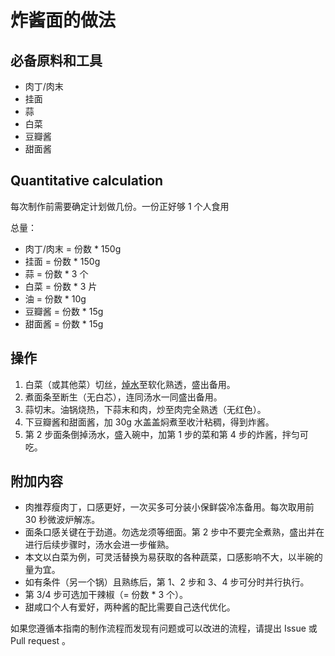 # 炸酱面的做法

## 必备原料和工具

* 肉丁/肉末
* 挂面
* 蒜
* 白菜
* 豆瓣酱
* 甜面酱

## Quantitative calculation

每次制作前需要确定计划做几份。一份正好够 1 个人食用

总量：

* 肉丁/肉末 = 份数 * 150g
* 挂面 = 份数 * 150g
* 蒜 = 份数 * 3 个
* 白菜 = 份数 * 3 片
* 油 = 份数 * 10g
* 豆瓣酱 = 份数 * 15g
* 甜面酱 = 份数 * 15g

## 操作

1. 白菜（或其他菜）切丝，[焯水](../../tips/learn/学习焯水.md)至软化熟透，盛出备用。
2. 煮面条至断生（无白芯），连同汤水一同盛出备用。
3. 蒜切末。油锅烧热，下蒜末和肉，炒至肉完全熟透（无红色）。
4. 下豆瓣酱和甜面酱，加 30g 水盖盖焖煮至收汁粘稠，得到炸酱。
5. 第 2 步面条倒掉汤水，盛入碗中，加第 1 步的菜和第 4 步的炸酱，拌匀可吃。

## 附加内容

* 肉推荐瘦肉丁，口感更好，一次买多可分装小保鲜袋冷冻备用。每次取用前 30 秒微波炉解冻。
* 面条口感关键在于劲道。勿选龙须等细面。第 2 步中不要完全煮熟，盛出并在进行后续步骤时，汤水会进一步催熟。
* 本文以白菜为例，可灵活替换为易获取的各种蔬菜，口感影响不大，以半碗的量为宜。
* 如有条件（另一个锅）且熟练后，第 1、2 步和 3、4 步可分时并行执行。
* 第 3/4 步可选加干辣椒（= 份数 * 3 个）。
* 甜咸口个人有爱好，两种酱的配比需要自己迭代优化。

如果您遵循本指南的制作流程而发现有问题或可以改进的流程，请提出 Issue 或 Pull request 。
